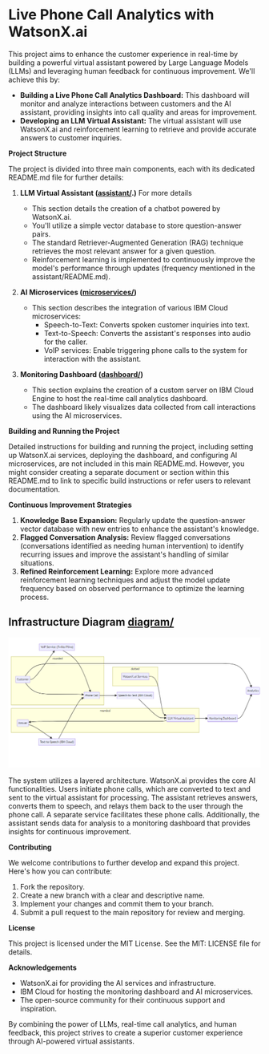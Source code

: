 # Live Phone Call Analytics with WatsonX.ai

This project aims to enhance the customer experience in real-time by building a powerful virtual assistant powered by Large Language Models (LLMs) and leveraging human feedback for continuous improvement. We'll achieve this by:

- **Building a Live Phone Call Analytics Dashboard:** This dashboard will monitor and analyze interactions between customers and the AI assistant, providing insights into call quality and areas for improvement.
- **Developing an LLM Virtual Assistant:** The virtual assistant will use WatsonX.ai and reinforcement learning to retrieve and provide accurate answers to customer inquiries.

**Project Structure**

The project is divided into three main components, each with its dedicated README.md file for further details:

1. **LLM Virtual Assistant ([assistant/](./assistant/README.md).)** For more details  
    - This section details the creation of a chatbot powered by WatsonX.ai. 
    - You'll utilize a simple vector database to store question-answer pairs.
    - The standard Retriever-Augmented Generation (RAG) technique retrieves the most relevant answer for a given question.
    - Reinforcement learning is implemented to continuously improve the model's performance through updates (frequency mentioned in the assistant/README.md).

2. **AI Microservices ([microservices/](./microservices/README.md))**
   - This section describes the integration of various IBM Cloud microservices:
      - Speech-to-Text: Converts spoken customer inquiries into text.
      - Text-to-Speech: Converts the assistant's responses into audio for the caller.
      - VoIP services: Enable triggering phone calls to the system for interaction with the assistant.

3. **Monitoring Dashboard ([dashboard/](./dashboard/README.md))**
   - This section explains the creation of a custom server on IBM Cloud Engine to host the real-time call analytics dashboard.
   - The dashboard likely visualizes data collected from call interactions using the AI microservices.


**Building and Running the Project**

Detailed instructions for building and running the project, including setting up WatsonX.ai services, deploying the dashboard, and configuring AI microservices, are not included in this main README.md.  However, you might consider creating a separate document or section within this README.md to link to specific build instructions or refer users to relevant documentation. 

**Continuous Improvement Strategies**

1. **Knowledge Base Expansion:** Regularly update the question-answer vector database with new entries to enhance the assistant's knowledge.
2. **Flagged Conversation Analysis:** Review flagged conversations (conversations identified as needing human intervention) to identify recurring issues and improve the assistant's handling of similar situations. 
3. **Refined Reinforcement Learning:** Explore more advanced reinforcement learning techniques and adjust the model update frequency based on observed performance to optimize the learning process.
## Infrastructure Diagram [diagram/](./assets/diagram.md)
![](assets/2024-03-08-11-05-25.png)

The system utilizes a layered architecture.  WatsonX.ai provides the core AI functionalities. Users initiate phone calls, which are converted to text and sent to the virtual assistant for processing. The assistant retrieves answers, converts them to speech, and relays them back to the user through the phone call. A separate service facilitates these phone calls. Additionally, the assistant sends data for analysis to a monitoring dashboard that provides insights for continuous improvement.


**Contributing**

We welcome contributions to further develop and expand this project. Here's how you can contribute:

1. Fork the repository.
2. Create a new branch with a clear and descriptive name.
3. Implement your changes and commit them to your branch.
4. Submit a pull request to the main repository for review and merging.

**License**

This project is licensed under the MIT License. See the MIT: LICENSE file for details.

**Acknowledgements**

- WatsonX.ai for providing the AI services and infrastructure.
- IBM Cloud for hosting the monitoring dashboard and AI microservices.
- The open-source community for their continuous support and inspiration.

By combining the power of LLMs, real-time call analytics, and human feedback, this project strives to create a superior customer experience through AI-powered virtual assistants.
